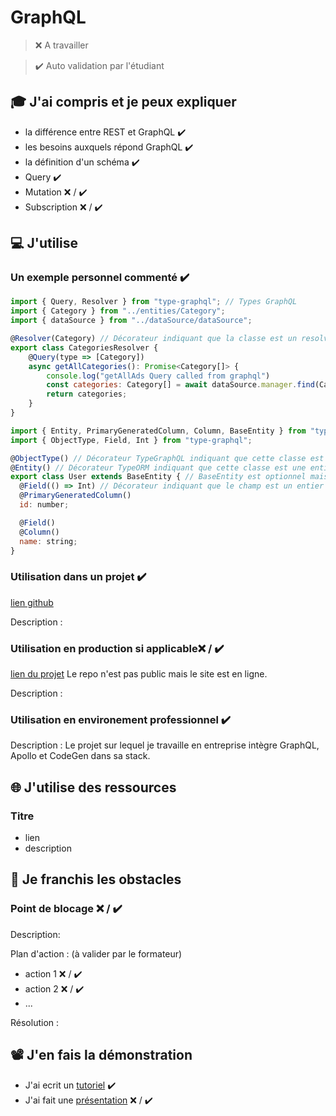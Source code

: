 # GraphQL

> ❌ A travailler

> ✔️ Auto validation par l'étudiant

## 🎓 J'ai compris et je peux expliquer

- la différence entre REST et GraphQL ✔️
- les besoins auxquels répond GraphQL ✔️
- la définition d'un schéma ✔️
- Query  ✔️
- Mutation ❌ / ✔️
- Subscription ❌ / ✔️

## 💻 J'utilise

### Un exemple personnel commenté ✔️

```js
import { Query, Resolver } from "type-graphql"; // Types GraphQL 
import { Category } from "../entities/Category";
import { dataSource } from "../dataSource/dataSource";

@Resolver(Category) // Décorateur indiquant que la classe est un resolver 
export class CategoriesResolver {
    @Query(type => [Category])
    async getAllCategories(): Promise<Category[]> {
        console.log("getAllAds Query called from graphql")
        const categories: Category[] = await dataSource.manager.find(Category);
        return categories;
    }
}
```

```js
import { Entity, PrimaryGeneratedColumn, Column, BaseEntity } from "typeorm";
import { ObjectType, Field, Int } from "type-graphql";

@ObjectType() // Décorateur TypeGraphQL indiquant que cette classe est un type GraphQL
@Entity() // Décorateur TypeORM indiquant que cette classe est une entitée de la base de données
export class User extends BaseEntity { // BaseEntity est optionnel mais permet à l'entité d'utiliser des méthodes CRUD intégrées telles que .find()
  @Field(() => Int) // Décorateur indiquant que le champ est un entier dans le type GraphQL
  @PrimaryGeneratedColumn()
  id: number;

  @Field()
  @Column()
  name: string;
}
```

### Utilisation dans un projet ✔️

[lien github](https://github.com/FlorenceBuchelet/the-good-corner)

Description :

### Utilisation en production si applicable❌ / ✔️

[lien du projet](https://www.decitre.fr/)
Le repo n'est pas public mais le site est en ligne.

Description : <!-- TODO: entrer dans les détails de l'archi FC -->

### Utilisation en environement professionnel ✔️

Description : Le projet sur lequel je travaille en entreprise intègre GraphQL, Apollo et CodeGen dans sa stack.

## 🌐 J'utilise des ressources

### Titre

- lien
- description

## 🚧 Je franchis les obstacles

### Point de blocage ❌ / ✔️

Description:


Plan d'action : (à valider par le formateur)

- action 1 ❌ / ✔️
- action 2 ❌ / ✔️
- ...

Résolution :

## 📽️ J'en fais la démonstration

- J'ai ecrit un [tutoriel](...) ✔️ <!-- TODO: Joindre doc une fois terminée -->
- J'ai fait une [présentation](...) ❌ / ✔️ <!-- Faire une prez aux Invalides -->

